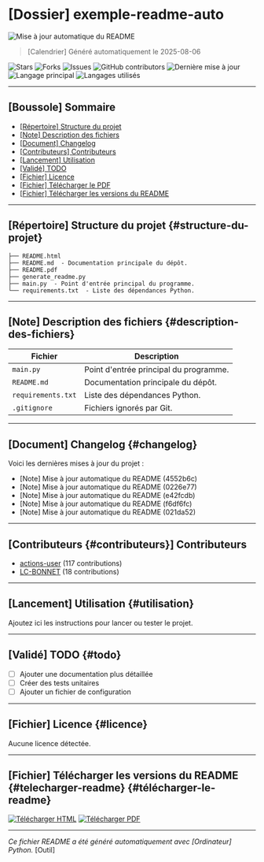 # [Dossier] exemple-readme-auto

![Mise à jour automatique du README](https://github.com/LC-BONNET/exemple-readme-auto/actions/workflows/update-readme.yml/badge.svg)

> [Calendrier]️ Généré automatiquement le 2025-08-06

![Stars](https://img.shields.io/github/stars/LC-BONNET/exemple-readme-auto?style=social)
![Forks](https://img.shields.io/github/forks/LC-BONNET/exemple-readme-auto?style=social)
![Issues](https://img.shields.io/github/issues/LC-BONNET/exemple-readme-auto)
![GitHub contributors](https://img.shields.io/github/contributors/LC-BONNET/exemple-readme-auto)
![Dernière mise à jour](https://img.shields.io/github/last-commit/LC-BONNET/exemple-readme-auto)
![Langage principal](https://img.shields.io/github/languages/top/LC-BONNET/exemple-readme-auto)
![Langages utilisés](https://img.shields.io/github/languages/count/LC-BONNET/exemple-readme-auto)

---

## [Boussole] Sommaire

- [[Répertoire] Structure du projet](structure-du-projet)
- [[Note] Description des fichiers](description-des-fichiers)
- [[Document] Changelog](changelog)
- [[Contributeurs] Contributeurs](contributeurs)
- [[Lancement] Utilisation](utilisation)
- [[Validé] TODO](todo)
- [[Fichier] Licence](licence)
- [[Fichier] Télécharger le PDF](telecharger-le-pdf)
- [[Fichier] Télécharger les versions du README](telecharger-le-readme)

---

## [Répertoire] Structure du projet {#structure-du-projet}
```
├── README.html
├── README.md  - Documentation principale du dépôt.
├── README.pdf
├── generate_readme.py
├── main.py  - Point d'entrée principal du programme.
└── requirements.txt  - Liste des dépendances Python.
```

---

## [Note] Description des fichiers {#description-des-fichiers}

| Fichier | Description |
|--------|-------------|
| `main.py` | Point d'entrée principal du programme. |
| `README.md` | Documentation principale du dépôt. |
| `requirements.txt` | Liste des dépendances Python. |
| `.gitignore` | Fichiers ignorés par Git. |

---

## [Document] Changelog {#changelog}

Voici les dernières mises à jour du projet :

- [Note] Mise à jour automatique du README (4552b6c)
- [Note] Mise à jour automatique du README (0226e77)
- [Note] Mise à jour automatique du README (e42fcdb)
- [Note] Mise à jour automatique du README (f6df6fc)
- [Note] Mise à jour automatique du README (021da52)

---

## [Contributeurs {#contributeurs}] Contributeurs

- [actions-user](https://github.com/actions-user) (117 contributions)
- [LC-BONNET](https://github.com/LC-BONNET) (18 contributions)

---

## [Lancement] Utilisation {#utilisation}

Ajoutez ici les instructions pour lancer ou tester le projet.

---

## [Validé] TODO {#todo}

- [ ] Ajouter une documentation plus détaillée
- [ ] Créer des tests unitaires
- [ ] Ajouter un fichier de configuration

---

## [Fichier] Licence {#licence}

Aucune licence détectée.

---

## [Fichier] Télécharger les versions du README {#telecharger-readme} {#télécharger-le-readme}

[![Télécharger HTML](https://img.shields.io/badge/README-HTML-blue?logo=html5)](./README.html) [![Télécharger PDF](https://img.shields.io/badge/README-PDF-red?logo=adobeacrobatreader)](./README.pdf)

---

*Ce fichier README a été généré automatiquement avec [Ordinateur] Python.* [Outil]️
